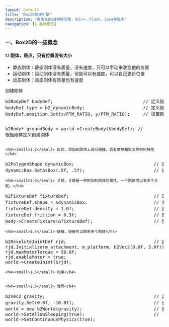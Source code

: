 ```yaml
---
layout: default
title: "Box2D物理引擎"
description: "很出名的2d物理引擎，有C++、Flash、Java等版本"
navigation: [1.基础概念]
---
```


<section>
    <div class="page-header">
        <h3>一、Box2D的一些概念</h3>
    </div>
    <h4><small>1.1</small> 刚体，质点，只有位置没有大小</h4>
    <ul>
        <li>静态刚体：静态刚体没有质量，没有速度，只可以手动来改变他的位置</li>
        <li>运动刚体：运动刚体没有质量，但是可以有速度，可以自己更新位置</li>
        <li>动态刚体：动态刚体有质量也有速度</li>
    </ul>
    <p>创建刚体</p>
<pre class="prettyprint">
b2BodyDef bodyDef;                                  // 定义刚体
bodyDef.type = b2_dynamicBody;                      // 定义刚体的类型b2_staticBody*, b2_kinematicBody, b2_dynamicBody
bodyDef.position.Set(x/PTM_RATIO, y/PTM_RATIO);     // 设置刚体的位置，进行单位转换，box2d以米作单位，所以把像素转换成米，32像素为1米

b2Body* groundBody = world->CreateBody(&bodyDef);   // 根据刚体定义创建刚体
</pre>

    <h4><small>1.2</small> 形状，添加到刚体上进行碰撞，具有摩擦和恢复等材料特性</h4>
<pre class="prettyprint">
b2PolygonShape dynamicBox;                              // 定义一个形状
dynamicBox.SetAsBox(.5f, .5f);                          // 设置这个盒子的中点，则盒子长宽为1m
</pre>

    <h4><small>1.3</small> 关联，关联是一种附加到刚体的属性，一个刚体可以有多个关联。</h4>
<pre class="prettyprint">
b2FixtureDef fixtureDef;                                // 定义一个关联
fixtureDef.shape = &dynamicBox;                         // 关联的形状
fixtureDef.density = 1.0f;                              // 密度
fixtureDef.friction = 0.3f;                             // 摩擦
body->CreateFixture(&fixtureDef);                       // 创建刚体关联
</pre>

    <h4><small>1.4</small> 链接，链接可以联系多个刚体</h4>
<pre class="prettyprint">
b2RevoluteJointDef rjd;                                 // 定义一个链接
rjd.Initialize(m_attachment, m_platform, b2Vec2(0.0f, 5.0f));
rjd.maxMotorTorque = 50.0f;
rjd.enableMotor = true;
world->CreateJoint(&rjd);
</pre>

    <h4><small>1.5</small> 约束</h4>
<pre class="prettyprint">
</pre>

    <h4><small>1.6</small> 世界</h4>
<pre class="prettyprint">
b2Vec2 gravity;                                         // 定义重力
gravity.Set(0.0f, -10.0f);                              // 设置重力的方向为-10
world = new b2World(gravity);                           // 创建世界
world->SetAllowSleeping(true);                          // 
world->SetContinuousPhysics(true);
</pre>
</section>
